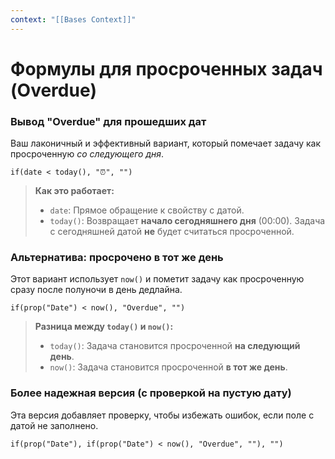 ```yaml
---
context: "[[Bases Context]]"
---
```

# Формулы для просроченных задач (Overdue)

### Вывод "Overdue" для прошедших дат

Ваш лаконичный и эффективный вариант, который помечает задачу как просроченную *со следующего дня*.

`if(date < today(), "⏰", "")`

> **Как это работает:**
> *   `date`: Прямое обращение к свойству с датой.
> *   `today()`: Возвращает **начало сегодняшнего дня** (00:00). Задача с сегодняшней датой **не** будет считаться просроченной.

### Альтернатива: просрочено в тот же день

Этот вариант использует `now()` и пометит задачу как просроченную сразу после полуночи в день дедлайна.

`if(prop("Date") < now(), "Overdue", "")`

> **Разница между `today()` и `now()`:**
> *   `today()`: Задача становится просроченной **на следующий день**.
> *   `now()`: Задача становится просроченной **в тот же день**.

### Более надежная версия (с проверкой на пустую дату)

Эта версия добавляет проверку, чтобы избежать ошибок, если поле с датой не заполнено.

`if(prop("Date"), if(prop("Date") < now(), "Overdue", ""), "")`